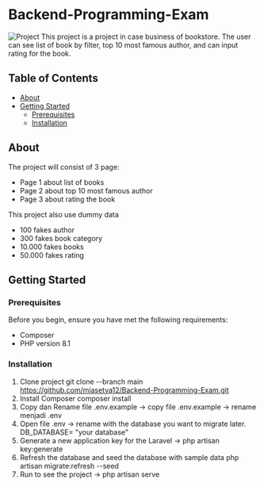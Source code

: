 # Backend-Programming-Exam
![Project](https://drive.google.com/file/d/1RMvMO0ACp41VXpXGwCyRNMbNatnnXYIP/view?usp=sharing)
This project is a project in case business of bookstore. The user can see list of book by filter, top 10 most famous author, and can input rating for the book.

## Table of Contents
- [About](#about)
- [Getting Started](#getting-started)
  - [Prerequisites](#prerequisites)
  - [Installation](#installation)

## About
The project will consist of 3 page:
- Page 1 about list of books
- Page 2 about top 10 most famous author
- Page 3 about rating the book

This project also use dummy data
- 100 fakes author
- 300 fakes book category
- 10.000 fakes books
- 50.000 fakes rating

## Getting Started
### Prerequisites
Before you begin, ensure you have met the following requirements:
- Composer
- PHP version 8.1

### Installation
1. Clone project
git clone --branch main https://github.com/miasetya12/Backend-Programming-Exam.git
2. Install Composer 
composer install
2. Copy dan Rename file .env.example
-> copy file .env.example
-> rename menjadi .env
3. Open file .env
-> rename with the database you want to migrate later.
DB_DATABASE= "your database"
4. Generate a new application key for the Laravel
-> php artisan key:generate
5. Refresh the database and seed the database with sample data 
php artisan migrate:refresh --seed
6. Run to see the project
-> php artisan serve
